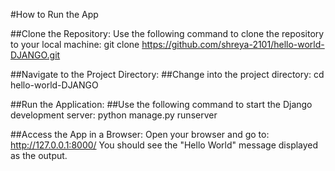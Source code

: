 #How to Run the App

##Clone the Repository:
Use the following command to clone the repository to your local machine:
git clone https://github.com/shreya-2101/hello-world-DJANGO.git


##Navigate to the Project Directory:
##Change into the project directory:
cd hello-world-DJANGO


##Run the Application:
##Use the following command to start the Django development server:
python manage.py runserver


##Access the App in a Browser:
Open your browser and go to: http://127.0.0.1:8000/
You should see the "Hello World" message displayed as the output.

